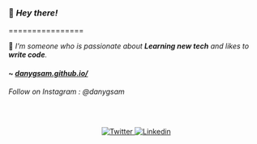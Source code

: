 ### 👋 **_Hey there!_**
================

🙂 *I'm someone who is passionate about **Learning new tech** and likes to **write code**.*

#### ~ [_danygsam.github.io/_](https://danygsam.github.io/)

_Follow on Instagram : @danygsam_

<br>
<br>

<p align="center">
  <a href="https://twitter.com/danygsam/" target="_blank">
    <img src="https://img.shields.io/badge/twitter-%231DA1F2.svg?&style=for-the-badge&logo=twitter&logoColor=white&color=071A2C" alt="Twitter"/>
  </a>
  <a href="https://linkedin.com/in/danygsam/" target="_blank">
    <img src="https://img.shields.io/badge/linkedin-%230077B5.svg?&style=for-the-badge&logo=linkedin&logoColor=white&color=071A2C" alt="Linkedin"/>
  </a>
  </a>
</p>
